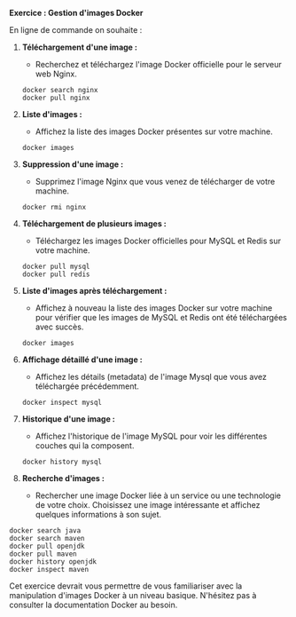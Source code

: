 **Exercice : Gestion d'images Docker**

En ligne de commande on souhaite :

1. **Téléchargement d'une image :**
   - Recherchez et téléchargez l'image Docker officielle pour le serveur web Nginx.

   ```
   docker search nginx
   docker pull nginx
   ```

2. **Liste d'images :**
   - Affichez la liste des images Docker présentes sur votre machine.

   ```
   docker images
   ```

3. **Suppression d'une image :**
   - Supprimez l'image Nginx que vous venez de télécharger de votre machine.

   ```
   docker rmi nginx
   ```

4. **Téléchargement de plusieurs images :**
   - Téléchargez les images Docker officielles pour MySQL et Redis sur votre machine.

   ```
   docker pull mysql
   docker pull redis
   ```

5. **Liste d'images après téléchargement :**
   - Affichez à nouveau la liste des images Docker sur votre machine pour vérifier que les images de MySQL et Redis ont été téléchargées avec succès.

   ```
   docker images
   ```   

6. **Affichage détaillé d'une image :**
   - Affichez les détails (metadata) de l'image Mysql que vous avez téléchargée précédemment.

   ```
   docker inspect mysql
   ```

7. **Historique d'une image :**
   - Affichez l'historique de l'image MySQL pour voir les différentes couches qui la composent.

   ```
   docker history mysql
   ```

8. **Recherche d'images :**
   - Rechercher une image Docker liée à un service ou une technologie de votre choix. Choisissez une image intéressante et affichez quelques informations à son sujet.

```
docker search java
docker search maven
docker pull openjdk
docker pull maven
docker history openjdk
docker inspect maven
```

Cet exercice devrait vous permettre de vous familiariser avec la manipulation d'images Docker à un niveau basique. N'hésitez pas à consulter la documentation Docker au besoin.